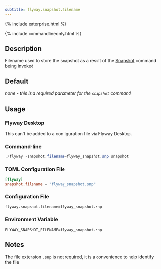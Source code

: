 ```yaml
---
subtitle: flyway.snapshot.filename
---
```


{% include enterprise.html %}

{% include commandlineonly.html %}

## Description

Filename used to store the snapshot as a result of the [Snapshot](Commands/Snapshot) command being invoked

## Default

<i>none - this is a required parameter for the `snapshot` command</i>

## Usage

### Flyway Desktop

This can't be added to a configuration file via Flyway Desktop.

### Command-line

```powershell
./flyway -snapshot.filename=flyway_snapshot.snp snapshot
```

### TOML Configuration File

```toml
[flyway]
snapshot.filename = "flyway_snapshot.snp"
```

### Configuration File

```properties
flyway.snapshot.filename=flyway_snapshot.snp
```

### Environment Variable

```properties
FLYWAY_SNAPSHOT_FILENAME=flyway_snapshot.snp
```

## Notes

The file extension `.snp` is not required, it is a convenience to help identify the file

